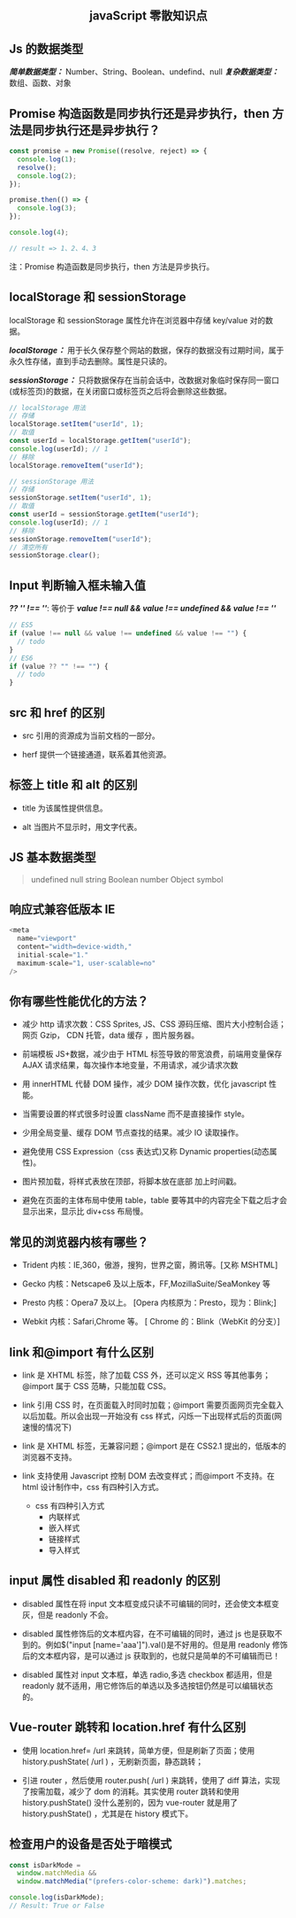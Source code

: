 <h2 align="center">javaScript 零散知识点</h2>

## Js 的数据类型

**_简单数据类型：_** Number、String、Boolean、undefind、null
**_复杂数据类型：_** 数组、函数、对象

## Promise 构造函数是同步执行还是异步执行，then 方法是同步执行还是异步执行？

```js
const promise = new Promise((resolve, reject) => {
  console.log(1);
  resolve();
  console.log(2);
});

promise.then(() => {
  console.log(3);
});

console.log(4);

// result => 1、2、4、3
```

注：Promise 构造函数是同步执行，then 方法是异步执行。

## localStorage 和 sessionStorage

localStorage 和 sessionStorage 属性允许在浏览器中存储 key/value 对的数据。

**_localStorage：_** 用于长久保存整个网站的数据，保存的数据没有过期时间，属于永久性存储，直到手动去删除。属性是只读的。

**_sessionStorage：_** 只将数据保存在当前会话中，改数据对象临时保存同一窗口(或标签页)的数据，在关闭窗口或标签页之后将会删除这些数据。

```js
// localStorage 用法
// 存储
localStorage.setItem("userId", 1);
// 取值
const userId = localStorage.getItem("userId");
console.log(userId); // 1
// 移除
localStorage.removeItem("userId");

// sessionStorage 用法
// 存储
sessionStorage.setItem("userId", 1);
// 取值
const userId = sessionStorage.getItem("userId");
console.log(userId); // 1
// 移除
sessionStorage.removeItem("userId");
// 清空所有
sessionStorage.clear();
```

## Input 判断输入框未输入值

**_?? '' !== ''_**: 等价于 **_value !== null && value !== undefined && value !== ''_**

```js
// ES5
if (value !== null && value !== undefined && value !== "") {
  // todo
}
// ES6
if (value ?? "" !== "") {
  // todo
}
```

## src 和 href 的区别

- src 引用的资源成为当前文档的一部分。

- herf 提供一个链接通道，联系着其他资源。

## 标签上 title 和 alt 的区别

- title 为该属性提供信息。

- alt 当图片不显示时，用文字代表。

## JS 基本数据类型

> undefined null string Boolean number Object symbol

## 响应式兼容低版本 IE

```js
<meta
  name="viewport"
  content="width=device-width,"
  initial-scale="1."
  maximum-scale="1, user-scalable=no"
/>
```

## 你有哪些性能优化的方法？

- 减少 http 请求次数：CSS Sprites, JS、CSS 源码压缩、图片大小控制合适；网页 Gzip， CDN 托管，data 缓存 ，图片服务器。

- 前端模板 JS+数据，减少由于 HTML 标签导致的带宽浪费，前端用变量保存 AJAX 请求结果，每次操作本地变量，不用请求，减少请求次数

- 用 innerHTML 代替 DOM 操作，减少 DOM 操作次数，优化 javascript 性能。

- 当需要设置的样式很多时设置 className 而不是直接操作 style。

- 少用全局变量、缓存 DOM 节点查找的结果。减少 IO 读取操作。

- 避免使用 CSS Expression（css 表达式)又称 Dynamic properties(动态属性)。

- 图片预加载，将样式表放在顶部，将脚本放在底部 加上时间戳。

- 避免在页面的主体布局中使用 table，table 要等其中的内容完全下载之后才会显示出来，显示比 div+css 布局慢。

## 常见的浏览器内核有哪些？

- Trident 内核：IE,360，傲游，搜狗，世界之窗，腾讯等。[又称 MSHTML]

- Gecko 内核：Netscape6 及以上版本，FF,MozillaSuite/SeaMonkey 等

- Presto 内核：Opera7 及以上。 [Opera 内核原为：Presto，现为：Blink;]

- Webkit 内核：Safari,Chrome 等。 [ Chrome 的：Blink（WebKit 的分支）]

## link 和@import 有什么区别

- link 是 XHTML 标签，除了加载 CSS 外，还可以定义 RSS 等其他事务；@import 属于 CSS 范畴，只能加载 CSS。

- link 引用 CSS 时，在页面载入时同时加载；@import 需要页面网页完全载入以后加载。所以会出现一开始没有 css 样式，闪烁一下出现样式后的页面(网速慢的情况下)

- link 是 XHTML 标签，无兼容问题；@import 是在 CSS2.1 提出的，低版本的浏览器不支持。

- link 支持使用 Javascript 控制 DOM 去改变样式；而@import 不支持。在 html 设计制作中，css 有四种引入方式。

  - css 有四种引入方式
    - 内联样式
    - 嵌入样式
    - 链接样式
    - 导入样式

## input 属性 disabled 和 readonly 的区别

- disabled 属性在将 input 文本框变成只读不可编辑的同时，还会使文本框变灰，但是 readonly 不会。

- disabled 属性修饰后的文本框内容，在不可编辑的同时，通过 js 也是获取不到的。例如$("input [name='aaa']").val()是不好用的。但是用 readonly 修饰后的文本框内容，是可以通过 js 获取到的，也就只是简单的不可编辑而已！

- disabled 属性对 input 文本框，单选 radio,多选 checkbox 都适用，但是 readonly 就不适用，用它修饰后的单选以及多选按钮仍然是可以编辑状态的。

## Vue-router 跳转和 location.href 有什么区别

- 使用 location.href= /url 来跳转，简单方便，但是刷新了页面；使用 history.pushState( /url ) ，无刷新页面，静态跳转；

- 引进 router ，然后使用 router.push( /url ) 来跳转，使用了 diff 算法，实现了按需加载，减少了 dom 的消耗。其实使用 router 跳转和使用 history.pushState() 没什么差别的，因为 vue-router 就是用了 history.pushState() ，尤其是在 history 模式下。

## 检查用户的设备是否处于暗模式

```js
const isDarkMode =
  window.matchMedia &&
  window.matchMedia("(prefers-color-scheme: dark)").matches;

console.log(isDarkMode);
// Result: True or False
```
